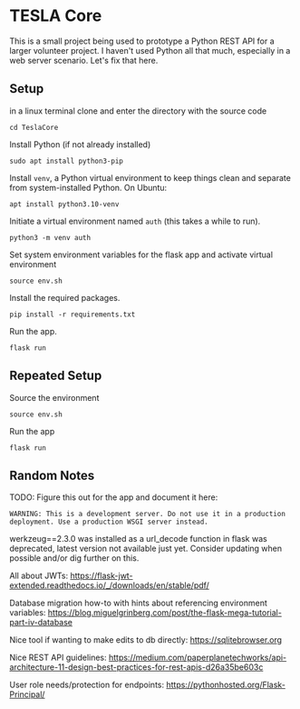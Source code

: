 # TESLA Core

This is a small project being used to prototype a Python REST API for a larger volunteer project. I haven't used Python all that much, especially in a web server scenario. Let's fix that here.

## Setup
in a linux terminal clone and enter the directory with the source code
```
cd TeslaCore
```

Install Python (if not already installed)

```
sudo apt install python3-pip
```

Install `venv`, a Python virtual environment to keep things clean and separate from system-installed Python. On Ubuntu:

```
apt install python3.10-venv
```

Initiate a virtual environment named `auth` (this takes a while to run).

```
python3 -m venv auth
```

Set system environment variables for the flask app and activate virtual environment

```
source env.sh
```

Install the required packages.

```
pip install -r requirements.txt
```

Run the app.

```
flask run
```

## Repeated Setup
Source the environment
```
source env.sh
```

Run the app
```
flask run
```


## Random Notes

TODO: Figure this out for the app and document it here:

```
WARNING: This is a development server. Do not use it in a production deployment. Use a production WSGI server instead.
```

werkzeug==2.3.0 was installed as a url_decode function in flask was deprecated, latest version not available just yet. Consider updating when possible and/or dig further on this.

All about JWTs:
https://flask-jwt-extended.readthedocs.io/_/downloads/en/stable/pdf/

Database migration how-to with hints about referencing environment variables:
https://blog.miguelgrinberg.com/post/the-flask-mega-tutorial-part-iv-database

Nice tool if wanting to make edits to db directly:
https://sqlitebrowser.org

Nice REST API guidelines:
https://medium.com/paperplanetechworks/api-architecture-11-design-best-practices-for-rest-apis-d26a35be603c

User role needs/protection for endpoints:
https://pythonhosted.org/Flask-Principal/
